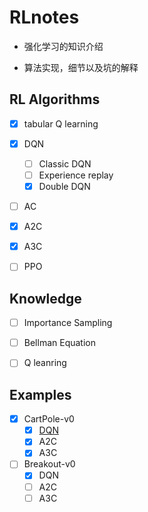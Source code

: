 # RLnotes

- 强化学习的知识介绍

- 算法实现，细节以及坑的解释



## RL Algorithms
- [x] tabular Q learning

- [x] DQN
  - [ ] Classic DQN
  - [ ] Experience replay
  - [x] Double DQN
- [ ] AC
- [x] A2C
- [x] A3C
- [ ] PPO

## Knowledge
- [ ] Importance Sampling

- [ ] Bellman Equation
- [ ] Q leanring

## Examples

- [x] CartPole-v0
  - [x] [DQN](./examples/CartPole_dqn.py)
  - [x] A2C
  - [x] A3C

- [ ] Breakout-v0
  - [x] DQN
  - [ ] A2C
  - [ ] A3C
